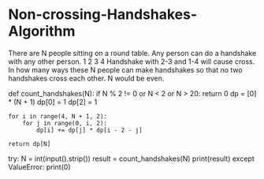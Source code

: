 # Non-crossing-Handshakes-Algorithm
There are N people sitting on a round table. Any person can do a handshake with any other person.       1 2         3      4  Handshake with 2-3 and 1-4 will cause cross.  In how many ways these N people can make handshakes so that no two handshakes cross each other.  N would be even.


def count_handshakes(N):
    if N % 2 != 0 or N < 2 or N > 20:
        return 0 
    dp = [0] * (N + 1)
    dp[0] = 1
    dp[2] = 1

    for i in range(4, N + 1, 2):
        for j in range(0, i, 2):
            dp[i] += dp[j] * dp[i - 2 - j]

    return dp[N]

try:
    N = int(input().strip())
    result = count_handshakes(N)
    print(result)
except ValueError:
    print(0)
